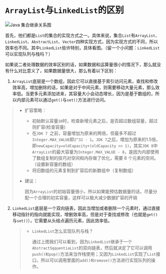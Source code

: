 # `ArrayList`与`LinkedList`的区别

![Java 集合继承关系图](https://cs-wlei224.obs.cn-south-1.myhuaweicloud.com/blog-imgs/202312121816932.png)

首先，他们都是`List`的集合的实现方式之一。具体来说，集合`List`有`ArrayList`、`LinkedList`、`AbstractList`、`Vector`四种实现方式，因为实现方式的不同，所以效率也不同。其中`LinkedList`些许特别，具体看图。（留一个小问题：`LinkedList`可以实现队列与栈吗？）

如果说二者处理数据的效率区别的话，如果数据和运算量很小的情况下，那么就没有什么对比意义了，如果数据量很大，那么有着以下区别：

1. `ArrayList`底层是一个数组，因此它可以直接基于索引访问元素，查找和修改效率高，增加删除的话，如果是对于中间元素，则需要移动大量元素，那么效率低。当更多元素添加进来，其容量大小会动态增长，因为是基于数组的，所以内部元素可以通过`get()`与`set()`方法进行访问。

  > - 扩容策略：
  >
  >    - 初始默认容量`10`时，检查新增元素之后，是否超过数组容量，超过则扩容(检查容量)
  >    - 在`JDK 7 `之前，容量增加为原来的两倍，但最多不超过`Integer.MAX_VALUE`即`2^32 - 1`。`JDK 7`之后，增加为原来的1.5倍，即`newCapacity=oldCapacity+(oldCapacity >> 1)`，其实`JDK 8`中`ArrayList`的最大容量为`Integer.MAX_VALUE - 8`，是因为内部使用了数组复制的技巧对空间和内存做了优化，需要 8 个元素的空间。（设置新容量的数组）
  >    - 将旧数组的元素复制到扩容后的新数组中（复制数组）
  >
  > - 建议：
  >
  >   ​	因为`ArrayList`的初始容量很小，所以如果能预估数据量的话，尽量分配一个合理的初实容量，这样可以极大减少数据扩容的开销

2. `LinkedList`底层是一个双向链表，因此当增加或者删除一个元素时，通过直接移动指针的指向就能实现，增删效率高，但是对于查找或修改（也就是`get()`与`set()`），它需要从头结点遍历元素，因此效率低。

   > - `LinkedList`怎么实现队列与栈？
   >
   >   ​	通过上图我们可以看到，因为`LinkedList`继承于一个`AbstractSqquentiaList`的双向链表，然后就决定了它可以调用`push()和pop()`方法来当作栈使用；又因为`LinkedList`实现了`List`接口，所以可以调用里面的`add()和remove()`方法进行实现队列的操作。

